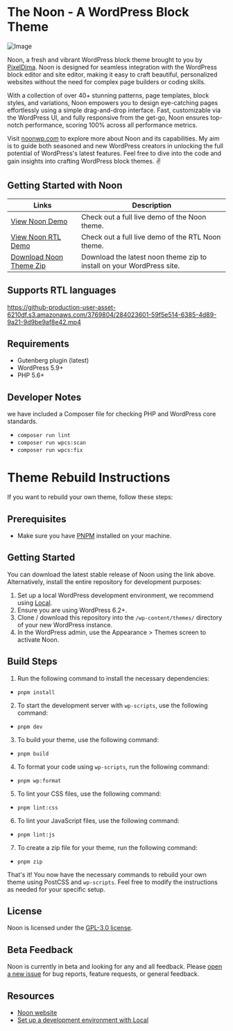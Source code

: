 # The Noon - A WordPress Block Theme

![Image](https://res.cloudinary.com/dvz1685md/image/upload/v1700341402/social-share-image_yjoosp.png)

Noon, a fresh and vibrant WordPress block theme brought to you by [PixelDima](https://noonwp.com). Noon is designed for seamless integration with the WordPress block editor and site editor, making it easy to craft beautiful, personalized websites without the need for complex page builders or coding skills.

With a collection of over 40+ stunning patterns, page templates, block styles, and variations, Noon empowers you to design eye-catching pages effortlessly using a simple drag-and-drop interface. Fast, customizable via the WordPress UI, and fully responsive from the get-go, Noon ensures top-notch performance, scoring 100% across all performance metrics.

Visit [noonwp.com](https://noonwp.com) to explore more about Noon and its capabilities. My aim is to guide both seasoned and new WordPress creators in unlocking the full potential of WordPress's latest features. Feel free to dive into the code and gain insights into crafting WordPress block themes. ✌️

## Getting Started with Noon

| Links  | Description |
| ------------- | ------------- |
| [View Noon Demo](https://demo.noonwp.com)  | Check out a full live demo of the Noon theme.  |
| [View Noon RTL Demo](https://demo.noonwp.com/rtl)  | Check out a full live demo of the RTL Noon theme.  |
| [Download Noon Theme Zip](https://github.com/pixeldima/noon/releases/latest/download/thenoon.zip)  | Download the latest noon theme zip to install on your WordPress site.  |


## Supports RTL languages

https://github-production-user-asset-6210df.s3.amazonaws.com/3769804/284023601-59f5e514-6385-4d89-9a21-9d9be9af8e42.mp4


## Requirements

- Gutenberg plugin (latest)
- WordPress 5.9+
- PHP 5.6+


## Developer Notes

we have included a Composer file for checking PHP and WordPress core standards. 

- `composer run lint`
- `composer run wpcs:scan`
- `composer run wpcs:fix`

# Theme Rebuild Instructions

If you want to rebuild your own theme, follow these steps:

## Prerequisites
- Make sure you have [PNPM](https://pnpm.io/) installed on your machine.

## Getting Started

You can download the latest stable release of Noon using the link above. Alternatively, install the entire repository for development purposes:

1. Set up a local WordPress development environment, we recommend using [Local](https://localwp.com/).
2. Ensure you are using WordPress 6.2+.
3. Clone / download this repository into the `/wp-content/themes/` directory of your new WordPress instance.
4. In the WordPress admin, use the Appearance > Themes screen to activate Noon.


## Build Steps
1. Run the following command to install the necessary dependencies:
- `pnpm install`
2. To start the development server with `wp-scripts`, use the following command:
- `pnpm dev`
3. To build your theme, use the following command:
- `pnpm build`
4. To format your code using `wp-scripts`, run the following command:
- `pnpm wp:format`
5. To lint your CSS files, use the following command:
- `pnpm lint:css`
6. To lint your JavaScript files, use the following command:
- `pnpm lint:js`
7. To create a zip file for your theme, run the following command:
- `pnpm zip`

That's it! You now have the necessary commands to rebuild your own theme using PostCSS and `wp-scripts`. Feel free to modify the instructions as needed for your specific setup.

## License

Noon is licensed under the [GPL-3.0 license](https://www.gnu.org/licenses/gpl-3.0.html).

## Beta Feedback

Noon is currently in beta and looking for any and all feedback. Please [open a new issue](https://github.com/PixelDima/noon/issues/new/choose) for bug reports, feature requests, or general feedback.

## Resources

- [Noon website](https://noonwp.com/)
- [Set up a development environment with Local](https://localwp.com/)